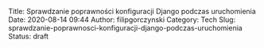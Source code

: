 Title: Sprawdzanie poprawności konfiguracji Django podczas uruchomienia
Date: 2020-08-14 09:44
Author: filipgorczynski
Category: Tech
Slug: sprawdzanie-poprawnosci-konfiguracji-django-podczas-uruchomienia
Status: draft
